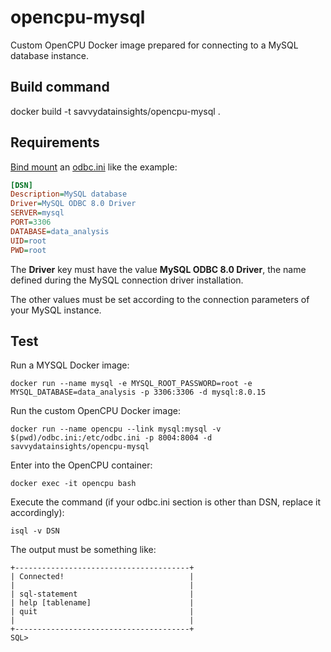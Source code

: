 # opencpu-mysql

Custom OpenCPU Docker image prepared for connecting to a MySQL database instance.

## Build command

docker build -t savvydatainsights/opencpu-mysql .

## Requirements

[Bind mount](https://docs.docker.com/storage/bind-mounts) an [odbc.ini](odbc.ini) like the example:

```ini
[DSN]
Description=MySQL database
Driver=MySQL ODBC 8.0 Driver
SERVER=mysql
PORT=3306
DATABASE=data_analysis
UID=root
PWD=root
```

The **Driver** key must have the value **MySQL ODBC 8.0 Driver**, the name defined during the MySQL connection driver installation.

The other values must be set according to the connection parameters of your MySQL instance.

## Test

Run a MYSQL Docker image:

`docker run --name mysql -e MYSQL_ROOT_PASSWORD=root -e MYSQL_DATABASE=data_analysis -p 3306:3306 -d mysql:8.0.15`

Run the custom OpenCPU Docker image:

`docker run --name opencpu --link mysql:mysql -v $(pwd)/odbc.ini:/etc/odbc.ini -p 8004:8004 -d savvydatainsights/opencpu-mysql`

Enter into the OpenCPU container:

`docker exec -it opencpu bash`

Execute the command (if your odbc.ini section is other than DSN, replace it accordingly):

`isql -v DSN`

The output must be something like:

```
+---------------------------------------+
| Connected!                            |
|                                       |
| sql-statement                         |
| help [tablename]                      |
| quit                                  |
|                                       |
+---------------------------------------+
SQL>
```
